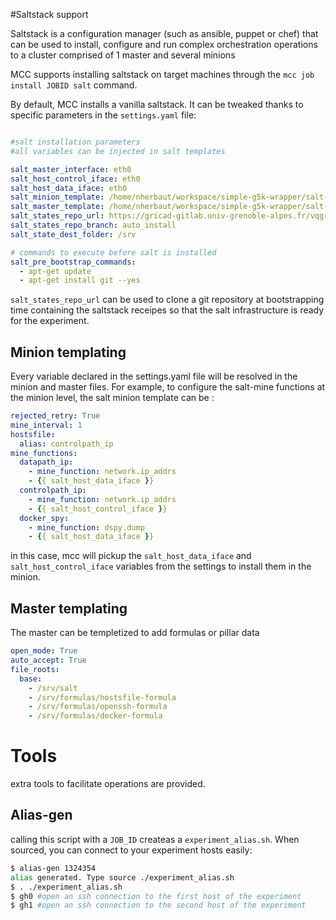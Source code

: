 
#Saltstack support

Saltstack is a configuration manager (such as ansible, puppet or chef) that can be used to install, configure and run complex orchestration operations to a cluster comprised of 1 master and several minions

MCC supports installing saltstack on target machines through the `mcc job install JOBID salt` command.

By default, MCC installs a vanilla saltstack. It can be tweaked thanks to specific parameters in the `settings.yaml` file:

```yaml

#salt installation parameters
#all variables can be injected in salt templates

salt_master_interface: eth0
salt_host_control_iface: eth0
salt_host_data_iface: eth0
salt_minion_template: /home/nherbaut/workspace/simple-g5k-wrapper/salt-templates/minion.tpl
salt_master_template: /home/nherbaut/workspace/simple-g5k-wrapper/salt-templates/master.tpl
salt_states_repo_url: https://gricad-gitlab.univ-grenoble-alpes.fr/vqgroup/salt-master.git
salt_states_repo_branch: auto_install
salt_state_dest_folder: /srv

# commands to execute before salt is installed
salt_pre_bootstrap_commands:
  - apt-get update
  - apt-get install git --yes

```

`salt_states_repo_url` can be used to clone a git repository at bootstrapping time containing the saltstack receipes so that the salt infrastructure is ready for the experiment.


## Minion templating

Every variable declared in the settings.yaml file will be resolved in the minion and master files. For example, to configure the salt-mine functions at the minion level, the salt minion template can be :

```yaml
rejected_retry: True
mine_interval: 1
hostsfile:
  alias: controlpath_ip
mine_functions:
  datapath_ip:
    - mine_function: network.ip_addrs
    - {{ salt_host_data_iface }}
  controlpath_ip:
    - mine_function: network.ip_addrs
    - {{ salt_host_control_iface }}
  docker_spy:
    - mine_function: dspy.dump
    - {{ salt_host_data_iface }}
```

in this case, mcc will pickup the `salt_host_data_iface` and `salt_host_control_iface` variables from the settings to install them in the minion.

## Master templating

The master can be templetized to add formulas or pillar data

```yaml
open_mode: True
auto_accept: True
file_roots:
  base:
    - /srv/salt
    - /srv/formulas/hostsfile-formula
    - /srv/formulas/openssh-formula
    - /srv/formulas/docker-formula
```

# Tools

extra tools to facilitate operations are provided.

## Alias-gen

calling this script with a `JOB_ID` createas a `experiment_alias.sh`. When sourced, you can connect to your experiment hosts easily:

```bash
$ alias-gen 1324354
alias generated. Type source ./experiment_alias.sh
$ . ./experiment_alias.sh
$ gh0 #open an ssh connection to the first host of the experiment
$ gh1 #open an ssh connection to the second host of the experiment
```
